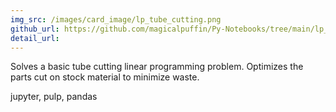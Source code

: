 ```yaml
---
img_src: /images/card_image/lp_tube_cutting.png
github_url: https://github.com/magicalpuffin/Py-Notebooks/tree/main/lp_tube_cutting
detail_url:
---
```

Solves a basic tube cutting linear programming problem. Optimizes the parts cut on stock material to minimize waste.

jupyter, pulp, pandas